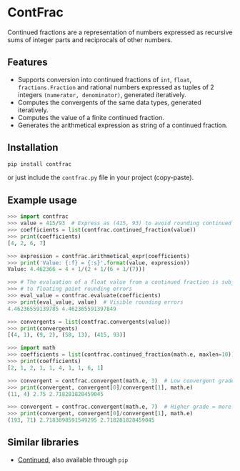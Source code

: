 ContFrac
===============================================================================

Continued fractions are a representation of numbers expressed as recursive
sums of integer parts and reciprocals of other numbers.


Features
----------------------------------------

- Supports conversion into continued fractions of `int`, `float`,
  `fractions.Fraction` and rational numbers expressed as tuples of 2 integers
  `(numerator, denominator)`, generated iteratively.
- Computes the convergents of the same data types, generated iteratively.
- Computes the value of a finite continued fraction.
- Generates the arithmetical expression as string of a continued fraction.


Installation
----------------------------------------

```bash
pip install contfrac
```

or just include the `contfrac.py` file in your project (copy-paste).


Example usage
----------------------------------------

```python
>>> import contfrac
>>> value = 415/93  # Express as (415, 93) to avoid rounding continued frac.
>>> coefficients = list(contfrac.continued_fraction(value))
>>> print(coefficients)
[4, 2, 6, 7]

>>> expression = contfrac.arithmetical_expr(coefficients)
>>> print('Value: {:f} = {:s}'.format(value, expression))
Value: 4.462366 = 4 + 1/(2 + 1/(6 + 1/(7)))

>>> # The evaluation of a float value from a continued fraction is subject
>>> # to floating point rounding errors
>>> eval_value = contfrac.evaluate(coefficients)
>>> print(eval_value, value)  # Visible rounding errors
4.46236559139785 4.462365591397849

>>> convergents = list(contfrac.convergents(value))
>>> print(convergents)
[(4, 1), (9, 2), (58, 13), (415, 93)]

>>> import math
>>> coefficients = list(contfrac.continued_fraction(math.e, maxlen=10))
>>> print(coefficients)
[2, 1, 2, 1, 1, 4, 1, 1, 6, 1]

>>> convergent = contfrac.convergent(math.e, 3)  # Low convergent grade
>>> print(convergent, convergent[0]/convergent[1], math.e)
(11, 4) 2.75 2.718281828459045

>>> convergent = contfrac.convergent(math.e, 7)  # Higher grade = more accurate
>>> print(convergent, convergent[0]/convergent[1], math.e)
(193, 71) 2.7183098591549295 2.718281828459045
```


Similar libraries
----------------------------------------

- [Continued](https://github.com/MostAwesomeDude/continued), also available
  through `pip` 
